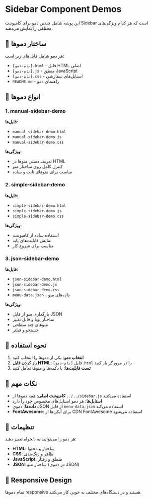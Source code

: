 # Sidebar Component Demos

این پوشه شامل چندین دمو برای کامپوننت Sidebar است که هر کدام ویژگی‌های مختلفی را نمایش می‌دهند.

## 📁 ساختار دموها

هر دمو شامل فایل‌های زیر است:
- `[نام-دمو].html` - فایل HTML اصلی
- `[نام-دمو].js` - منطق JavaScript
- `[نام-دمو].css` - استایل‌های سفارشی
- `README.md` - راهنمای دمو

## 🎯 انواع دموها

### 1. **manual-sidebar-demo**
**فایل‌ها:**
- `manual-sidebar-demo.html`
- `manual-sidebar-demo.js` 
- `manual-sidebar-demo.css`

**ویژگی‌ها:**
- تعریف دستی منوها در HTML
- کنترل کامل روی ساختار منو
- مناسب برای منوهای ثابت و ساده

### 2. **simple-sidebar-demo**
**فایل‌ها:**
- `simple-sidebar-demo.html`
- `simple-sidebar-demo.js`
- `simple-sidebar-demo.css`

**ویژگی‌ها:**
- استفاده ساده از کامپوننت
- نمایش قابلیت‌های پایه
- مناسب برای شروع کار

### 3. **json-sidebar-demo**
**فایل‌ها:**
- `json-sidebar-demo.html`
- `json-sidebar-demo.js`
- `json-sidebar-demo.css`
- `menu-data.json` - داده‌های منو

**ویژگی‌ها:**
- بارگذاری منو از فایل JSON
- ساختار پویا و قابل تغییر
- منوهای چند سطحی
- جستجو و فیلتر

## 🚀 نحوه استفاده

1. **انتخاب دمو**: یکی از دموها را انتخاب کنید
2. **باز کردن فایل HTML**: فایل `[نام-دمو].html` را در مرورگر باز کنید
3. **تست قابلیت‌ها**: با دکمه‌ها و منوها تعامل کنید

## 📝 نکات مهم

- **کامپوننت اصلی**: همه دموها از `../../sidebar.js` استفاده می‌کنند
- **استایل‌ها**: هر دمو استایل‌های مخصوص خود را دارد
- **داده‌ها**: دموی JSON از فایل `menu-data.json` استفاده می‌کند
- **FontAwesome**: برای آیکن‌ها از CDN FontAwesome استفاده می‌شود

## 🔧 تنظیمات

هر دمو را می‌توانید به دلخواه تغییر دهید:
- **HTML**: ساختار و محتوا
- **CSS**: ظاهر و رنگ‌بندی
- **JavaScript**: منطق و رفتار
- **JSON**: ساختار منو (در دموی JSON)

## 📱 Responsive Design

تمام دموها responsive هستند و در دستگاه‌های مختلف به خوبی کار می‌کنند.

